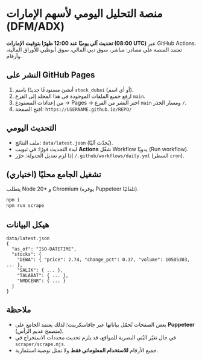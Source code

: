 # منصة التحليل اليومي لأسهم الإمارات (DFM/ADX)

**تحديث آلي يوميًا عند 12:00 ظهرًا بتوقيت الإمارات (08:00 UTC)** عبر GitHub Actions.
تعتمد المنصة على مصادر: مباشر، سوق دبي المالي، سوق أبوظبي للأوراق المالية، وأرقام.

## النشر على GitHub Pages
1. أنشئ مستودعًا جديدًا باسم `stock_dubai` (أو أي اسم).
2. ارفع جميع الملفات الموجودة في هذا المجلد إلى الفرع `main`.
3. من إعدادات المستودع → Pages → اختر النشر من الفرع `main` ومسار الجذر `/`.
4. افتح الصفحة: `https://USERNAME.github.io/REPO/`

## التحديث اليومي
- ملف النتائج: `data/latest.json` (يُحدّث آليًا).
- لبدء التحديث فورًا: في تبويب **Actions** شغّل Workflow يدويًا (Run workflow).
- إذا لزم تعديل الجدولة: حرّر `/.github/workflows/daily.yml` (السطر `cron`).

## تشغيل الجامع محليًا (اختياري)
يتطلب Node 20+ و Chromium (يوفره Puppeteer تلقائيًا).
```bash
npm i
npm run scrape
```

## هيكل البيانات
```
data/latest.json
{
  "as_of": "ISO-DATETIME",
  "stocks": {
    "DEWA": { "price": 2.74, "change_pct": 0.37, "volume": 10505303, ... },
    "SALIK": { ... },
    "TALABAT": { ... },
    "NMDCENR": { ... }
  }
}
```

## ملاحظة
- بعض الصفحات تُحمّل بياناتها عبر جافاسكريبت؛ لذلك يعتمد الجامع على **Puppeteer** (متصفح عديم الرأس).
- في حال تغيّر البُنى البصرية للمواقع، قد يلزم تحديث محددات الاستخراج في `scraper/scrape.mjs`.
- جميع الأرقام **للاستخدام المعلوماتي فقط** ولا تمثل توصية استثمارية.